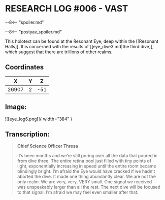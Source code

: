 # RESEARCH LOG #006 - VAST

--8<-- "spoiler.md"

--8<-- "postyav_spoiler.md"

This holotext can be found at the Resonant Eye, deep within the [[Resonant Halls]]. It is concerned with the results of [[eye_dive3.md|the third dive]], which suggest that there are trillions of other realms.

## Coordinates
| **X** | **Y** | **Z** |
| :---: | :---: | :---: |
| 26907 |  2  | -51 |

## Image:

![[eye_log6.png]]{ width="384" }

## Transcription:
> **Chief Science Officer Thresa**
>
> It’s been months and we’re still poring over all the data that poured in from dive three. The entire retina pool just filled with tiny points of light, exponentially increasing in speed until the entire room became blindingly bright. I’m afraid the Eye would have cracked if we hadn’t aborted the dive. It made one thing abundantly clear. We are not the only realm. We are very, very, VERY small. One signal we received was unspeakably larger than all the rest. The next dive will be focused to that signal. I’m afraid we may feel even smaller after that.
